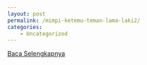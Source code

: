 ```yaml
---
layout: post
permalink: /mimpi-ketemu-teman-lama-laki2/
categories:
    - Uncategorized
---
```


[Baca Selengkapnya](/04)